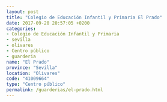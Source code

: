 ```yaml
---
layout: post
title: "Colegio de Educación Infantil y Primaria El Prado"
date: 2017-09-20 20:57:05 +0200
categories:
- Colegio de Educación Infantil y Primaria
- sevilla
- olivares
- Centro público
- guarderia
name: "El Prado"
province: "Sevilla"
location: "Olivares"
code: "41009664"
type: "Centro público"
permalink: /guarderias/el-prado.html
---
```

